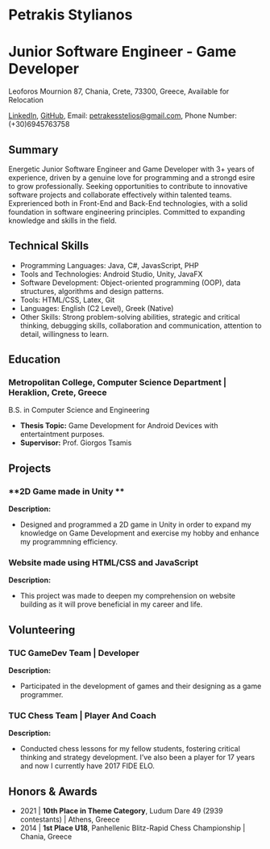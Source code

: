 # Petrakis Stylianos
# Junior Software Engineer - Game Developer

Leoforos Mournion 87, Chania, Crete, 73300, Greece, Available for Relocation

[LinkedIn](https://www.linkedin.com/in/steliospetrakis/), [GitHub](https://github.com/SteliosPetrakis), Email: petrakesstelios@gmail.com, Phone Number: (+30)6945763758

## Summary
Energetic Junior Software Engineer and Game Developer with 3+ years of experience, driven by a genuine love for programming and a strongd esire to grow professionally. Seeking opportunities to contribute to innovative software projects and collaborate effectively within talented teams. Exprerienced both in Front-End and Back-End technologies, with a solid foundation in software engineering principles. Committed to expanding knowledge and skills in the field.

## Technical Skills
- Programming Languages: Java, C#, JavasScript, PHP
- Tools and Technologies: Android Studio, Unity, JavaFX
- Software Development: Object-oriented programming (OOP), data structures, algorithms and design patterns.
- Tools: HTML/CSS, Latex, Git
- Languages: English (C2 Level), Greek (Native)
- Other Skills: Strong problem-solving abilities, strategic and critical thinking, debugging skills, collaboration and communication, attention to detail, willingness to learn.

## Education

### **Metropolitan College, Computer Science Department** | Heraklion, Crete, Greece
B.S. in Computer Science and Engineering
  - **Thesis Topic:** Game Development for Android Devices with entertaintment purposes.
  - **Supervisor:** Prof. Giorgos Tsamis

## Projects

### **2D Game made in Unity **
**Description:** 
  -  Designed and programmed a 2D game in Unity in order to expand my knowledge on Game Development and exercise my hobby and enhance my programmning efficiency.

### **Website made using HTML/CSS and JavaScript**
**Description:**
  - This project was made to deepen my comprehension on website building as it will prove beneficial in my career and life.

## Volunteering

### **TUC GameDev Team | Developer**
**Description:**
  - Participated in the development of games and their designing as a game programmer.

### **TUC Chess Team | Player And Coach**
**Description:**
  - Conducted chess lessons for my fellow students, fostering critical thinking and strategy development. I’ve also been a player for 17 years and now I currently have 2017 FIDE ELO.

## Honors & Awards

  - 2021 | **10th Place in Theme Category**, Ludum Dare 49 (2939 contestants) | Athens, Greece
  - 2014 | **1st Place U18**, Panhellenic Blitz-Rapid Chess Championship | Chania, Greece


